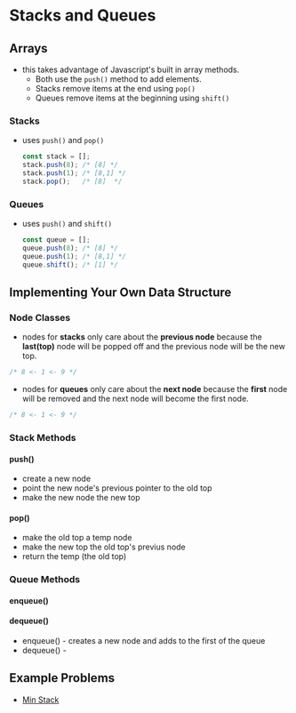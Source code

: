 # Stacks and Queues
## Arrays
- this takes advantage of Javascript's built in array methods.  
    - Both use the `push()` method to add elements. 
    - Stacks remove items at the end using `pop()`
    - Queues remove items at the beginning using `shift()`
    
### Stacks
- uses `push()` and `pop()`
    ```javascript
    const stack = [];
    stack.push(8); /* [8] */
    stack.push(1); /* [8,1] */
    stack.pop();   /* [8]  */
    ```
### Queues
- uses `push()` and `shift()`
    ```javascript
    const queue = [];
    queue.push(8); /* [8] */
    queue.push(1); /* [8,1] */
    queue.shift(); /* [1] */
    ```

## Implementing Your Own Data Structure
### Node Classes
- nodes for **stacks** only care about the **previous node** because the **last(top)** node will be popped off and the previous node will be the new top.  
```javascript
/* 8 <- 1 <- 9 */
```
- nodes for **queues** only care about the **next node** because the **first** node will be removed and the next node will become the first node. 
```javascript
/* 8 <- 1 <- 9 */
```

### Stack Methods
#### push()
- create a new node
- point the new node's previous pointer to the old top
- make the new node the new top 

#### pop()
- make the old top a temp node 
- make the new top the old top's previus node 
- return the temp (the old top)

### Queue Methods 
#### enqueue()

#### dequeue()
- enqueue() - creates a new node and adds to the first of the queue
- dequeue() - 


## Example Problems
- [Min Stack](https://leetcode.com/problems/min-stack)
